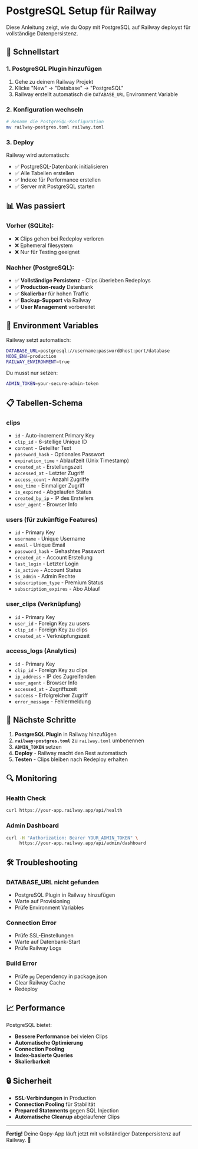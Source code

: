 # PostgreSQL Setup für Railway

Diese Anleitung zeigt, wie du Qopy mit PostgreSQL auf Railway deployst für vollständige Datenpersistenz.

## 🚀 Schnellstart

### 1. PostgreSQL Plugin hinzufügen
1. Gehe zu deinem Railway Projekt
2. Klicke "New" → "Database" → "PostgreSQL"
3. Railway erstellt automatisch die `DATABASE_URL` Environment Variable

### 2. Konfiguration wechseln
```bash
# Rename die PostgreSQL-Konfiguration
mv railway-postgres.toml railway.toml
```

### 3. Deploy
Railway wird automatisch:
- ✅ PostgreSQL-Datenbank initialisieren
- ✅ Alle Tabellen erstellen
- ✅ Indexe für Performance erstellen
- ✅ Server mit PostgreSQL starten

## 📊 Was passiert

### Vorher (SQLite):
- ❌ Clips gehen bei Redeploy verloren
- ❌ Ephemeral filesystem
- ❌ Nur für Testing geeignet

### Nachher (PostgreSQL):
- ✅ **Vollständige Persistenz** - Clips überleben Redeploys
- ✅ **Production-ready** Datenbank
- ✅ **Skalierbar** für hohen Traffic
- ✅ **Backup-Support** via Railway
- ✅ **User Management** vorbereitet

## 🔧 Environment Variables

Railway setzt automatisch:
```bash
DATABASE_URL=postgresql://username:password@host:port/database
NODE_ENV=production
RAILWAY_ENVIRONMENT=true
```

Du musst nur setzen:
```bash
ADMIN_TOKEN=your-secure-admin-token
```

## 📋 Tabellen-Schema

### clips
- `id` - Auto-increment Primary Key
- `clip_id` - 6-stellige Unique ID
- `content` - Geteilter Text
- `password_hash` - Optionales Passwort
- `expiration_time` - Ablaufzeit (Unix Timestamp)
- `created_at` - Erstellungszeit
- `accessed_at` - Letzter Zugriff
- `access_count` - Anzahl Zugriffe
- `one_time` - Einmaliger Zugriff
- `is_expired` - Abgelaufen Status
- `created_by_ip` - IP des Erstellers
- `user_agent` - Browser Info

### users (für zukünftige Features)
- `id` - Primary Key
- `username` - Unique Username
- `email` - Unique Email
- `password_hash` - Gehashtes Passwort
- `created_at` - Account Erstellung
- `last_login` - Letzter Login
- `is_active` - Account Status
- `is_admin` - Admin Rechte
- `subscription_type` - Premium Status
- `subscription_expires` - Abo Ablauf

### user_clips (Verknüpfung)
- `id` - Primary Key
- `user_id` - Foreign Key zu users
- `clip_id` - Foreign Key zu clips
- `created_at` - Verknüpfungszeit

### access_logs (Analytics)
- `id` - Primary Key
- `clip_id` - Foreign Key zu clips
- `ip_address` - IP des Zugreifenden
- `user_agent` - Browser Info
- `accessed_at` - Zugriffszeit
- `success` - Erfolgreicher Zugriff
- `error_message` - Fehlermeldung

## 🎯 Nächste Schritte

1. **PostgreSQL Plugin** in Railway hinzufügen
2. **`railway-postgres.toml`** zu `railway.toml` umbenennen
3. **`ADMIN_TOKEN`** setzen
4. **Deploy** - Railway macht den Rest automatisch
5. **Testen** - Clips bleiben nach Redeploy erhalten

## 🔍 Monitoring

### Health Check
```bash
curl https://your-app.railway.app/api/health
```

### Admin Dashboard
```bash
curl -H "Authorization: Bearer YOUR_ADMIN_TOKEN" \
     https://your-app.railway.app/api/admin/dashboard
```

## 🛠️ Troubleshooting

### DATABASE_URL nicht gefunden
- PostgreSQL Plugin in Railway hinzufügen
- Warte auf Provisioning
- Prüfe Environment Variables

### Connection Error
- Prüfe SSL-Einstellungen
- Warte auf Datenbank-Start
- Prüfe Railway Logs

### Build Error
- Prüfe `pg` Dependency in package.json
- Clear Railway Cache
- Redeploy

## 📈 Performance

PostgreSQL bietet:
- **Bessere Performance** bei vielen Clips
- **Automatische Optimierung**
- **Connection Pooling**
- **Index-basierte Queries**
- **Skalierbarkeit**

## 🔒 Sicherheit

- **SSL-Verbindungen** in Production
- **Connection Pooling** für Stabilität
- **Prepared Statements** gegen SQL Injection
- **Automatische Cleanup** abgelaufener Clips

---

**Fertig!** Deine Qopy-App läuft jetzt mit vollständiger Datenpersistenz auf Railway. 🎉 